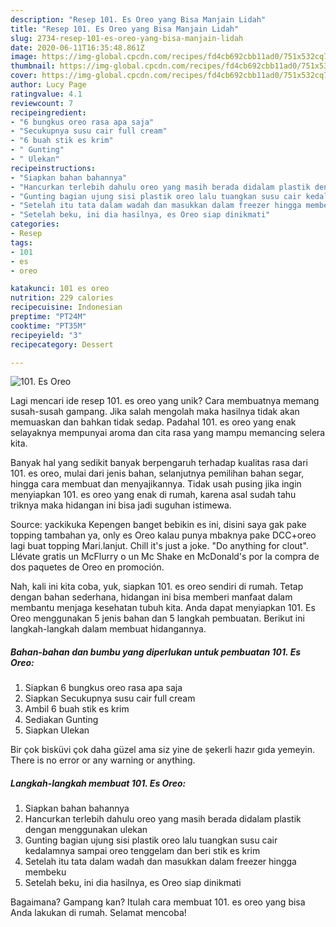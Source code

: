 ```yaml
---
description: "Resep 101. Es Oreo yang Bisa Manjain Lidah"
title: "Resep 101. Es Oreo yang Bisa Manjain Lidah"
slug: 2734-resep-101-es-oreo-yang-bisa-manjain-lidah
date: 2020-06-11T16:35:48.861Z
image: https://img-global.cpcdn.com/recipes/fd4cb692cbb11ad0/751x532cq70/101-es-oreo-foto-resep-utama.jpg
thumbnail: https://img-global.cpcdn.com/recipes/fd4cb692cbb11ad0/751x532cq70/101-es-oreo-foto-resep-utama.jpg
cover: https://img-global.cpcdn.com/recipes/fd4cb692cbb11ad0/751x532cq70/101-es-oreo-foto-resep-utama.jpg
author: Lucy Page
ratingvalue: 4.1
reviewcount: 7
recipeingredient:
- "6 bungkus oreo rasa apa saja"
- "Secukupnya susu cair full cream"
- "6 buah stik es krim"
- " Gunting"
- " Ulekan"
recipeinstructions:
- "Siapkan bahan bahannya"
- "Hancurkan terlebih dahulu oreo yang masih berada didalam plastik dengan menggunakan ulekan"
- "Gunting bagian ujung sisi plastik oreo lalu tuangkan susu cair kedalamnya sampai oreo tenggelam dan beri stik es krim"
- "Setelah itu tata dalam wadah dan masukkan dalam freezer hingga membeku"
- "Setelah beku, ini dia hasilnya, es Oreo siap dinikmati"
categories:
- Resep
tags:
- 101
- es
- oreo

katakunci: 101 es oreo 
nutrition: 229 calories
recipecuisine: Indonesian
preptime: "PT24M"
cooktime: "PT35M"
recipeyield: "3"
recipecategory: Dessert

---
```



![101. Es Oreo](https://img-global.cpcdn.com/recipes/fd4cb692cbb11ad0/751x532cq70/101-es-oreo-foto-resep-utama.jpg)

Lagi mencari ide resep 101. es oreo yang unik? Cara membuatnya memang susah-susah gampang. Jika salah mengolah maka hasilnya tidak akan memuaskan dan bahkan tidak sedap. Padahal 101. es oreo yang enak selayaknya mempunyai aroma dan cita rasa yang mampu memancing selera kita.

Banyak hal yang sedikit banyak berpengaruh terhadap kualitas rasa dari 101. es oreo, mulai dari jenis bahan, selanjutnya pemilihan bahan segar, hingga cara membuat dan menyajikannya. Tidak usah pusing jika ingin menyiapkan 101. es oreo yang enak di rumah, karena asal sudah tahu triknya maka hidangan ini bisa jadi suguhan istimewa.

Source: yackikuka Kepengen banget bebikin es ini, disini saya gak pake topping tambahan ya, only es Oreo kalau punya mbaknya pake DCC+oreo lagi buat topping Mari.lanjut. Chill it&#39;s just a joke. &#34;Do anything for clout&#34;. Llévate gratis un McFlurry o un Mc Shake en McDonald&#39;s por la compra de dos paquetes de Oreo en promoción.


Nah, kali ini kita coba, yuk, siapkan 101. es oreo sendiri di rumah. Tetap dengan bahan sederhana, hidangan ini bisa memberi manfaat dalam membantu menjaga kesehatan tubuh kita. Anda dapat menyiapkan 101. Es Oreo menggunakan 5 jenis bahan dan 5 langkah pembuatan. Berikut ini langkah-langkah dalam membuat hidangannya.

<!--inarticleads1-->

##### Bahan-bahan dan bumbu yang diperlukan untuk pembuatan 101. Es Oreo:

1. Siapkan 6 bungkus oreo rasa apa saja
1. Siapkan Secukupnya susu cair full cream
1. Ambil 6 buah stik es krim
1. Sediakan  Gunting
1. Siapkan  Ulekan


Bir çok bisküvi çok daha güzel ama siz yine de şekerli hazır gıda yemeyin. There is no error or any warning or anything. 

<!--inarticleads2-->

##### Langkah-langkah membuat 101. Es Oreo:

1. Siapkan bahan bahannya
1. Hancurkan terlebih dahulu oreo yang masih berada didalam plastik dengan menggunakan ulekan
1. Gunting bagian ujung sisi plastik oreo lalu tuangkan susu cair kedalamnya sampai oreo tenggelam dan beri stik es krim
1. Setelah itu tata dalam wadah dan masukkan dalam freezer hingga membeku
1. Setelah beku, ini dia hasilnya, es Oreo siap dinikmati




Bagaimana? Gampang kan? Itulah cara membuat 101. es oreo yang bisa Anda lakukan di rumah. Selamat mencoba!
